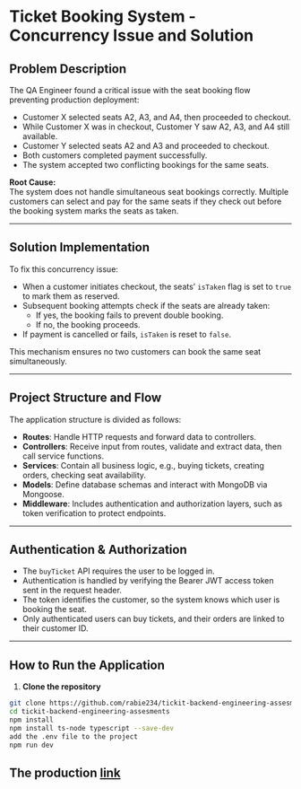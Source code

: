 # Ticket Booking System - Concurrency Issue and Solution

## Problem Description

The QA Engineer found a critical issue with the seat booking flow preventing production deployment:

- Customer X selected seats A2, A3, and A4, then proceeded to checkout.
- While Customer X was in checkout, Customer Y saw A2, A3, and A4 still available.
- Customer Y selected seats A2 and A3 and proceeded to checkout.
- Both customers completed payment successfully.
- The system accepted two conflicting bookings for the same seats.

**Root Cause:**  
The system does not handle simultaneous seat bookings correctly. Multiple customers can select and pay for the same seats if they check out before the booking system marks the seats as taken.

---

## Solution Implementation

To fix this concurrency issue:

- When a customer initiates checkout, the seats’ `isTaken` flag is set to `true` to mark them as reserved.
- Subsequent booking attempts check if the seats are already taken:
  - If yes, the booking fails to prevent double booking.
  - If no, the booking proceeds.
- If payment is cancelled or fails, `isTaken` is reset to `false`.

This mechanism ensures no two customers can book the same seat simultaneously.

---

## Project Structure and Flow

The application structure is divided as follows:

- **Routes**: Handle HTTP requests and forward data to controllers.
- **Controllers**: Receive input from routes, validate and extract data, then call service functions.
- **Services**: Contain all business logic, e.g., buying tickets, creating orders, checking seat availability.
- **Models**: Define database schemas and interact with MongoDB via Mongoose.
- **Middleware**: Includes authentication and authorization layers, such as token verification to protect endpoints.

---

## Authentication & Authorization

- The `buyTicket` API requires the user to be logged in.
- Authentication is handled by verifying the Bearer JWT access token sent in the request header.
- The token identifies the customer, so the system knows which user is booking the seat.
- Only authenticated users can buy tickets, and their orders are linked to their customer ID.

---

## How to Run the Application

1. **Clone the repository**

```bash
git clone https://github.com/rabie234/tickit-backend-engineering-assesments.git
cd tickit-backend-engineering-assesments
npm install
npm install ts-node typescript --save-dev
add the .env file to the project
npm run dev
```

## The production [link](http://tickit.devatro.com/)
